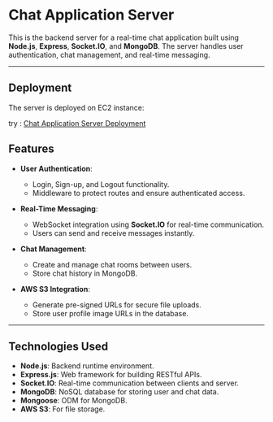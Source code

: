# Chat Application Server

This is the backend server for a real-time chat application built using **Node.js**, **Express**, **Socket.IO**, and **MongoDB**. The server handles user authentication, chat management, and real-time messaging.

---
## Deployment

The server is deployed on EC2 instance:

try : [Chat Application Server Deployment](http://16.171.224.207)
## Features

- **User Authentication**:
  - Login, Sign-up, and Logout functionality.
  - Middleware to protect routes and ensure authenticated access.

- **Real-Time Messaging**:
  - WebSocket integration using **Socket.IO** for real-time communication.
  - Users can send and receive messages instantly.

- **Chat Management**:
  - Create and manage chat rooms between users.
  - Store chat history in MongoDB.

- **AWS S3 Integration**:
  - Generate pre-signed URLs for secure file uploads.
  - Store user profile image URLs in the database.

---

## Technologies Used

- **Node.js**: Backend runtime environment.
- **Express.js**: Web framework for building RESTful APIs.
- **Socket.IO**: Real-time communication between clients and server.
- **MongoDB**: NoSQL database for storing user and chat data.
- **Mongoose**: ODM for MongoDB.
- **AWS S3**: For file storage.

